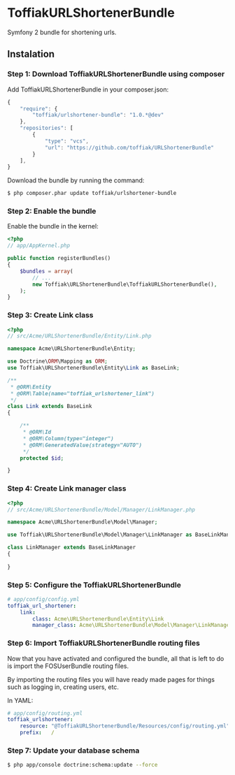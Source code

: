 ToffiakURLShortenerBundle
=============

Symfony 2 bundle for shortening urls.

Instalation
-------------

### Step 1: Download ToffiakURLShortenerBundle using composer

Add ToffiakURLShortenerBundle in your composer.json:

```js
{
    "require": {
        "toffiak/urlshortener-bundle": "1.0.*@dev"
    },
    "repositories": [
        {
            "type": "vcs",
            "url": "https://github.com/toffiak/URLShortenerBundle"
        }
    ],
}
```

Download the bundle by running the command:

``` bash
$ php composer.phar update toffiak/urlshortener-bundle
```

### Step 2: Enable the bundle

Enable the bundle in the kernel:

``` php
<?php
// app/AppKernel.php

public function registerBundles()
{
    $bundles = array(
        // ...
        new Toffiak\URLShortenerBundle\ToffiakURLShortenerBundle(),
    );
}
```

### Step 3: Create Link class

``` php
<?php
// src/Acme/URLShortenerBundle/Entity/Link.php

namespace Acme\URLShortenerBundle\Entity;

use Doctrine\ORM\Mapping as ORM;
use Toffiak\URLShortenerBundle\Entity\Link as BaseLink;

/**
 * @ORM\Entity
 * @ORM\Table(name="toffiak_urlshortener_link")
 */
class Link extends BaseLink
{

    /**
     * @ORM\Id
     * @ORM\Column(type="integer")
     * @ORM\GeneratedValue(strategy="AUTO")
     */
    protected $id;

}
```

### Step 4: Create Link manager class

``` php
<?php
// src/Acme/URLShortenerBundle/Model/Manager/LinkManager.php

namespace Acme\URLShortenerBundle\Model\Manager;

use Toffiak\URLShortenerBundle\Model\Manager\LinkManager as BaseLinkManager;

class LinkManager extends BaseLinkManager
{
    
}
```

### Step 5: Configure the ToffiakURLShortenerBundle

``` yaml
# app/config/config.yml
toffiak_url_shortener:
    link: 
        class: Acme\URLShortenerBundle\Entity\Link
        manager_class: Acme\URLShortenerBundle\Model\Manager\LinkManager
```

### Step 6: Import ToffiakURLShortenerBundle routing files

Now that you have activated and configured the bundle, all that is left to do is
import the FOSUserBundle routing files.

By importing the routing files you will have ready made pages for things such as
logging in, creating users, etc.

In YAML:

``` yaml
# app/config/routing.yml
toffiak_urlshortener:
    resource: "@ToffiakURLShortenerBundle/Resources/config/routing.yml"
    prefix:   /
```

### Step 7: Update your database schema

``` bash
$ php app/console doctrine:schema:update --force
```